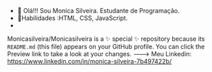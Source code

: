 - 👋 Olá!!! Sou Monica Silveira. Estudante de Programação.
- 👀Habilidades :HTML, CSS, JavaScript.
- 
Monicasilveira/Monicasilveira is a ✨ special ✨ repository because its `README.md` (this file) appears on your GitHub profile.
You can click the Preview link to take a look at your changes.
--->
Meu Linkedin: https://www.linkedin.com/in/monica-silveira-7b497422b/
